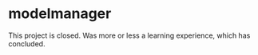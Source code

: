# modelmanager
This project is closed. Was more or less a learning experience, which has concluded.
